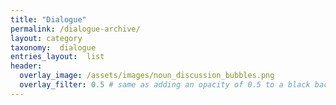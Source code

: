 ```yaml
---
title: "Dialogue"
permalink: /dialogue-archive/
layout: category
taxonomy:  dialogue
entries_layout:  list
header:
  overlay_image: /assets/images/noun_discussion_bubbles.png
  overlay_filter: 0.5 # same as adding an opacity of 0.5 to a black background
---
```

